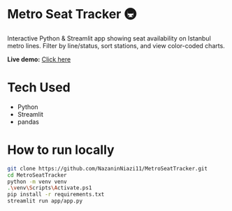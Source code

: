 # Metro Seat Tracker 🚇
Interactive Python & Streamlit app showing seat availability on Istanbul metro lines. Filter by line/status, sort stations, and view color-coded charts.

**Live demo:** [Click here](https://nazaninniazi11-metroseattracker-appapp-qhhhos.streamlit.app/)

# Tech Used
- Python
- Streamlit
- pandas

# How to run locally
```bash
git clone https://github.com/NazaninNiazi11/MetroSeatTracker.git
cd MetroSeatTracker
python -m venv venv
.\venv\Scripts\Activate.ps1
pip install -r requirements.txt
streamlit run app/app.py
